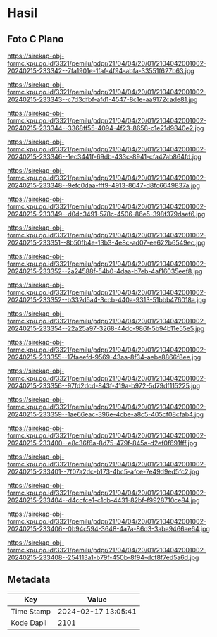 # Hasil

## Foto C Plano

https://sirekap-obj-formc.kpu.go.id/3321/pemilu/pdpr/21/04/04/20/01/2104042001002-20240215-233342--7fa1901e-1faf-4f94-abfa-33551f627b63.jpg

https://sirekap-obj-formc.kpu.go.id/3321/pemilu/pdpr/21/04/04/20/01/2104042001002-20240215-233343--c7d3dfbf-afd1-4547-8c1e-aa9172cade81.jpg

https://sirekap-obj-formc.kpu.go.id/3321/pemilu/pdpr/21/04/04/20/01/2104042001002-20240215-233344--3368ff55-4094-4f23-8658-c1e21d9840e2.jpg

https://sirekap-obj-formc.kpu.go.id/3321/pemilu/pdpr/21/04/04/20/01/2104042001002-20240215-233346--1ec3441f-69db-433c-8941-cfa47ab864fd.jpg

https://sirekap-obj-formc.kpu.go.id/3321/pemilu/pdpr/21/04/04/20/01/2104042001002-20240215-233348--9efc0daa-fff9-4913-8647-d8fc6649837a.jpg

https://sirekap-obj-formc.kpu.go.id/3321/pemilu/pdpr/21/04/04/20/01/2104042001002-20240215-233349--d0dc3491-578c-4506-86e5-398f379daef6.jpg

https://sirekap-obj-formc.kpu.go.id/3321/pemilu/pdpr/21/04/04/20/01/2104042001002-20240215-233351--8b50fb4e-13b3-4e8c-ad07-ee622b6549ec.jpg

https://sirekap-obj-formc.kpu.go.id/3321/pemilu/pdpr/21/04/04/20/01/2104042001002-20240215-233352--2a24588f-54b0-4daa-b7eb-4af16035eef8.jpg

https://sirekap-obj-formc.kpu.go.id/3321/pemilu/pdpr/21/04/04/20/01/2104042001002-20240215-233352--b332d5a4-3ccb-440a-9313-51bbb476018a.jpg

https://sirekap-obj-formc.kpu.go.id/3321/pemilu/pdpr/21/04/04/20/01/2104042001002-20240215-233354--22a25a97-3268-44dc-986f-5b94b11e55e5.jpg

https://sirekap-obj-formc.kpu.go.id/3321/pemilu/pdpr/21/04/04/20/01/2104042001002-20240215-233355--17faeefd-9569-43aa-8f34-aebe8866f8ee.jpg

https://sirekap-obj-formc.kpu.go.id/3321/pemilu/pdpr/21/04/04/20/01/2104042001002-20240215-233356--97fd2dcd-843f-419a-b972-5d79df115225.jpg

https://sirekap-obj-formc.kpu.go.id/3321/pemilu/pdpr/21/04/04/20/01/2104042001002-20240215-233359--1ae66eac-396e-4cbe-a8c5-405cf08cfab4.jpg

https://sirekap-obj-formc.kpu.go.id/3321/pemilu/pdpr/21/04/04/20/01/2104042001002-20240215-233400--e8c36f6a-8d75-479f-845a-d2ef0f691fff.jpg

https://sirekap-obj-formc.kpu.go.id/3321/pemilu/pdpr/21/04/04/20/01/2104042001002-20240215-233401--7f07a2dc-b173-4bc5-afce-7e49d9ed5fc2.jpg

https://sirekap-obj-formc.kpu.go.id/3321/pemilu/pdpr/21/04/04/20/01/2104042001002-20240215-233404--d4ccfce1-c1db-4431-82bf-f9928710ce84.jpg

https://sirekap-obj-formc.kpu.go.id/3321/pemilu/pdpr/21/04/04/20/01/2104042001002-20240215-233406--0b94c594-3648-4a7a-86d3-3aba9466ae64.jpg

https://sirekap-obj-formc.kpu.go.id/3321/pemilu/pdpr/21/04/04/20/01/2104042001002-20240215-233408--254113a1-b79f-450b-8f94-dcf8f7ed5a6d.jpg


## Metadata

| Key        | Value               |
| ---------- | ------------------- |
| Time Stamp | 2024-02-17 13:05:41 |
| Kode Dapil | 2101                |



